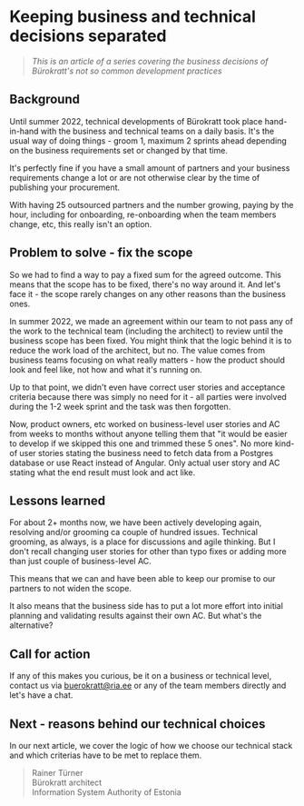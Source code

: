 # Keeping business and technical decisions separated

> _This is an article of a series covering the business decisions of Bürokratt's not so common development practices_

## Background

Until summer 2022, technical developments of Bürokratt took place hand-in-hand with the business and technical teams on a daily basis. It's the usual way of doing things - groom 1, maximum 2 sprints ahead depending on the business requirements set or changed by that time.

It's perfectly fine if you have a small amount of partners and your business requirements change a lot or are not otherwise clear by the time of publishing your procurement.

With having 25 outsourced partners and the number growing, paying by the hour, including for onboarding, re-onboarding when the team members change, etc, this really isn't an option.

## Problem to solve - fix the scope

So we had to find a way to pay a fixed sum for the agreed outcome. This means that the scope has to be fixed, there's no way around it. And let's face it - the scope rarely changes on any other reasons than the business ones.

In summer 2022, we made an agreement within our team to not pass any of the work to the technical team (including the architect) to review until the business scope has been fixed. You might think that the logic behind it is to reduce the work load of the architect, but no. The value comes from business teams focusing on what really matters - how the product should look and feel like, not how and what it's running on.

Up to that point, we didn't even have correct user stories and acceptance criteria because there was simply no need for it - all parties were involved during the 1-2 week sprint and the task was then forgotten.

Now, product owners, etc worked on business-level user stories and AC from weeks to months without anyone telling them that "it would be easier to develop if we skipped this one and trimmed these 5 ones". No more kind-of user stories stating the business need to fetch data from a Postgres database or use React instead of Angular. Only actual user story and AC stating what the end result must look and act like.

## Lessons learned

For about 2+ months now, we have been actively developing again, resolving and/or grooming ca couple of hundred issues. Technical grooming, as always, is a place for discussions and agile thinking. But I don't recall changing user stories for other than typo fixes or adding more than just couple of business-level AC.

This means that we can and have been able to keep our promise to our partners to not widen the scope.

It also means that the business side has to put a lot more effort into initial planning and validating results against their own AC. But what's the alternative?

## Call for action

If any of this makes you curious, be it on a business or technical level, contact us via buerokratt@ria.ee or any of the team members directly and let's have a chat.

## Next - reasons behind our technical choices

In our next article, we cover the logic of how we choose our technical stack and which criterias have to be met to replace them.

> Rainer Türner<br>
> Bürokratt architect<br>
> Information System Authority of Estonia

